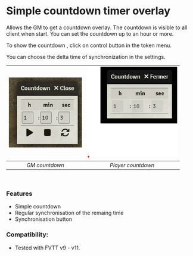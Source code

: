 # Simple countdown timer overlay

Allows the GM to get a countdown overlay. The countdown is visible to all client when start.
You can set the countdown up to an hour or more.

To show the countdown , click on control button in the token menu.

You can choose the delta time of synchronization in the settings.

| ![](doc/GM-Countdown.png)  | ![](doc/Player-Coundown.png)  |
|:---------------:|:---------------:|
| *GM countdown* | *Player countdown* |

<br/>

### Features
- Simple countdown
- Regular synchronisation of the remaing time
- Synchronisation button

### Compatibility:
- Tested with FVTT v9 - v11.
